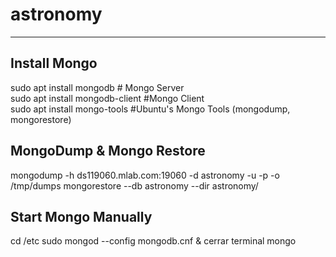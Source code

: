 # astronomy

----------
Install Mongo
----------
sudo apt install mongodb # Mongo Server<br/>
sudo apt install mongodb-client #Mongo Client<br/>
sudo apt install mongo-tools #Ubuntu's Mongo Tools (mongodump, mongorestore)

MongoDump & Mongo Restore
------------
mongodump -h ds119060.mlab.com:19060 -d astronomy -u <user> -p <path> -o /tmp/dumps
mongorestore --db astronomy --dir astronomy/

Start Mongo Manually
-------------
cd /etc
sudo mongod --config mongodb.cnf &
cerrar terminal
mongo
